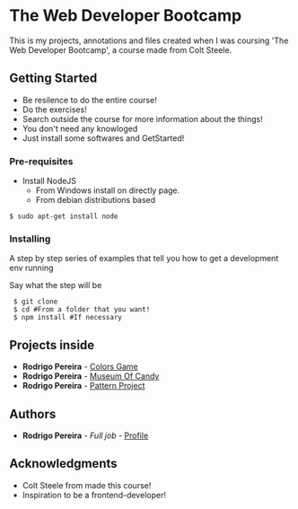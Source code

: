 # The Web Developer Bootcamp 

This is my projects, annotations and files created when I was coursing 'The Web Developer Bootcamp', a course made from Colt Steele.

## Getting Started

- Be resilence to do the entire course!
- Do the exercises!
- Search outside the course for more information about the things!
- You don't need any knowloged
- Just install some softwares and GetStarted!

### Pre-requisites

- Install NodeJS
    - From Windows install on directly page.
    - From debian distributions based
```
$ sudo apt-get install node
```

### Installing

A step by step series of examples that tell you how to get a development env running

Say what the step will be

```shell
 $ git clone 
 $ cd #From a folder that you want! 
 $ npm install #If necessary 
```

## Projects inside

* **Rodrigo Pereira** - [Colors Game](https://rodrigorpo.github.io/The-Web-Developer-Bootcamp-rpo/Projects/Colors/)
* **Rodrigo Pereira** - [Museum Of Candy](https://rodrigorpo.github.io/The-Web-Developer-Bootcamp-rpo/Projects/Museum_Of_Candy)
* **Rodrigo Pereira** - [Pattern Project](https://rodrigorpo.github.io/The-Web-Developer-Bootcamp-rpo/Projects/Pattern_Project)

## Authors

* **Rodrigo Pereira** - *Full job* - [Profile](https://github.com/rodrigorpo)

## Acknowledgments

* Colt Steele from made this course!
* Inspiration to be a frontend-developer!
